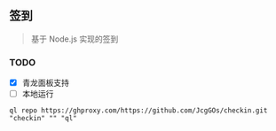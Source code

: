 ## 签到

> 基于 Node.js 实现的签到

### TODO

- [x] 青龙面板支持
- [ ] 本地运行

```shell
ql repo https://ghproxy.com/https://github.com/JcgGOs/checkin.git "checkin" "" "ql"
```
